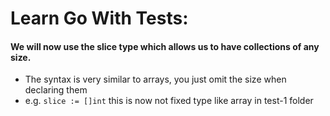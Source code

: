 # Learn Go With Tests:

#### We will now use the slice type which allows us to have collections of any size.
* The syntax is very similar to arrays, you just omit the size when declaring them
* e.g. `slice := []int` this is now not fixed type like array in test-1 folder